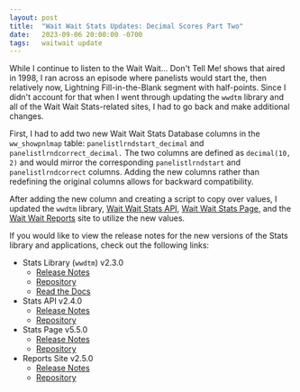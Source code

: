 ```yaml
---
layout: post
title:  "Wait Wait Stats Updates: Decimal Scores Part Two"
date:   2023-09-06 20:00:00 -0700
tags:   waitwait update
---
```


While I continue to listen to the Wait Wait... Don't Tell Me! shows that aired in 1998, I ran across an episode where panelists would start the, then relatively now, Lightning Fill-in-the-Blank segment with half-points. Since I didn't account for that when I went through updating the `wwdtm` library and all of the Wait Wait Stats-related sites, I had to go back and make additional changes.

First, I had to add two new Wait Wait Stats Database columns in the `ww_showpnlmap` table: `panelistlrndstart_decimal` and `panelistlrndcorrect_decimal.` The two columns are defined as `decimal(10, 2)` and would mirror the corresponding `panelistlrndstart` and `panelistlrndcorrect` columns. Adding the new columns rather than redefining the original columns allows for backward compatibility.

After adding the new column and creating a script to copy over values, I updated the `wwdtm` library, [Wait Wait Stats API](https://api.wwdt.me/), [Wait Wait Stats Page](https://stats.wwdt.me/), and the [Wait Wait Reports](https://reports.wwdt.me/) site to utilize the new values.

If you would like to view the release notes for the new versions of the Stats library and applications, check out the following links:

- Stats Library (`wwdtm`) v2.3.0
  - [Release Notes](https://github.com/questionlp/wwdtm/releases/tag/v2.3.0)
  - [Repository](https://github.com/questionlp/wwdtm)
  - [Read the Docs](https://docs.wwdt.me/en/v2.3.0/)
- Stats API v2.4.0
  - [Release Notes](https://github.com/questionlp/api.wwdt.me_v2/releases/tag/v2.4.0)
  - [Repository](https://github.com/questionlp/api.wwdt.me_v2)
- Stats Page v5.5.0
  - [Release Notes](https://github.com/questionlp/stats.wwdt.me/releases/tag/v5.5.0)
  - [Repository](https://github.com/questionlp/stats.wwdt.me)
- Reports Site v2.5.0
  - [Release Notes](https://github.com/questionlp/reports.wwdt.me/releases/tag/v2.5.0)
  - [Repository](https://github.com/questionlp/reports.wwdt.me)
